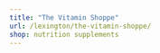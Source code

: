 ```yaml
---
title: "The Vitamin Shoppe"
url: /lexington/the-vitamin-shoppe/
shop: nutrition supplements
---
```

